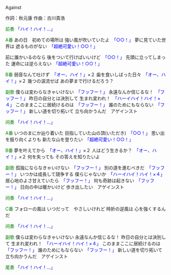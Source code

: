 Against

作詞：秋元康
作曲：古川貴浩

<font color=green>前奏</font>
<font color=blue>「ハイ！ハイ！…」</font>

<font color=green>A番</font>
あの日　初めての場所は
強い風が吹いていたよ　<font color=blue>「○○！」</font>
夢に見ていた世界は
遮るものがない　<font color=blue>「超絶可愛い！○○！」</font>

前に誰かいるのなら
後をついて行けばいいけど　<font color=blue>「○○！」</font>
先頭に立ってしまった
運命には逆らえない　<font color=blue>「超絶可愛い！○○！」</font>

<font color=green>B番</font>
弱音なんて吐けず　<font color=blue>「オー、ハイ！」</font>×２
歯を食いしばった日々　<font color=blue>「オー、ハイ！」</font>×２
幾つの涙流せば
あの夢まで行けるだろう？

<font color=green>副歌</font>
僕らは変わらなきゃいけない　<font color=blue>「フッフー！」</font>
永遠なんか信じるな！　<font color=blue>「フッフー！」</font>
昨日の自分とは決別して
生まれ変われ！　<font color=blue>「ハーイハイ！ハイ！×４」</font>
このままここに居続けるのは　<font color=blue>「フッフー！」</font>
誰のためにもならない　<font color=blue>「フッフー！」</font>
新しい道を切り拓いて
立ち向かうんだ　アゲインスト

<font color=green>间奏</font>
<font color=blue>「ハイ！ハイ！…」</font>

<font color=green>A番</font>
いつのまにか辿り着いた
目指していた山の頂(いただき)　<font color=blue>「○○！」</font>
思い出を振り向くよりも
新たな山を登りたい　<font color=blue>「超絶可愛い！○○！」</font>

<font color=green>B番</font>
夢を叶えてから　<font color=blue>「オー、ハイ！」</font>×２
人はどう生きるか？　<font color=blue>「オー、ハイ！」</font>×２
何を失っても
その答えを知りたいよ

<font color=green>副歌</font>
孤独にならなきゃいけない　<font color=blue>「フッフー！」</font>
別の道を進むべきだ　<font color=blue>「フッフー！」</font>
いつかは成長して競争する
僕らじゃないか　<font color=blue>「ハーイハイ！ハイ！×４」</font>
居心地のよさ甘えていたら　<font color=blue>「フッフー！」</font>
何も奇跡は起きない　<font color=blue>「フッフー！」</font>
日向の中は暖かいけど
歩き出したい　アゲインスト

<font color=green>间奏</font>
<font color=blue>「ハイ！ハイ！…」</font>

<font color=green>C番</font>
フォローの風は
いつだって　やさしいけれど
時折の逆風は
心を強くするんだ

<font color=green>间奏</font>
<font color=blue>「ハイ！ハイ！…」</font>

<font color=green>副歌</font>
僕らは変わらなきゃいけない
永遠なんか信じるな！
昨日の自分とは決別して
生まれ変われ！　<font color=blue>「ハーイハイ！ハイ！×４」</font>
このままここに居続けるのは　<font color=blue>「フッフー！」</font>
誰のためにもならない　<font color=blue>「フッフー！」</font>
新しい道を切り拓いて
立ち向かうんだ　アゲインスト

<font color=green>尾奏</font>
<font color=blue>「ハイ！ハイ！…」</font>

